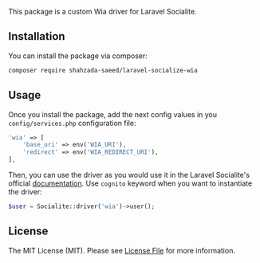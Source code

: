 

This package is a custom Wia driver for Laravel Socialite.

## Installation

You can install the package via composer:

```bash
composer require shahzada-saeed/laravel-socialize-wia
```

## Usage
Once you install the package, add the next config values in you `config/services.php` configuration file:

```php
'wia' => [
    'base_uri' => env('WIA_URI'),
    'redirect' => env('WIA_REDIRECT_URI'),
],
```

Then, you can use the driver as you would use it in the Laravel Socialite's official [documentation](https://laravel.com/docs/8.x/socialite). Use `cognito` keyword when you want to instantiate the driver:

```php
$user = Socialite::driver('wia')->user();
```

## License

The MIT License (MIT). Please see [License File](LICENSE.md) for more information.
